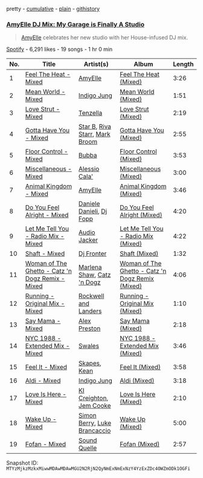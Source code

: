 pretty - [cumulative](/playlists/cumulative/37i9dQZF1DXe30kLtifvte.md) - [plain](/playlists/plain/37i9dQZF1DXe30kLtifvte) - [githistory](https://github.githistory.xyz/mackorone/spotify-playlist-archive/blob/main/playlists/plain/37i9dQZF1DXe30kLtifvte)

### [AmyElle DJ Mix: My Garage is Finally A Studio](https://open.spotify.com/playlist/37i9dQZF1DXe30kLtifvte)

> <a href="spotify:artist:1z1V8o4cq5VNtAU05T2q4W">AmyElle</a> celebrates her new studio with her House\-infused DJ mix.

[Spotify](https://open.spotify.com/user/spotify) - 6,291 likes - 19 songs - 1 hr 0 min

| No. | Title | Artist(s) | Album | Length |
|---|---|---|---|---|
| 1 | [Feel The Heat \- Mixed](https://open.spotify.com/track/7DXphNnKjYGnDGG5EkZbaG) | [AmyElle](https://open.spotify.com/artist/1z1V8o4cq5VNtAU05T2q4W) | [Feel The Heat \(Mixed\)](https://open.spotify.com/album/1YLEysAtoziFj6wq2Q2uj1) | 3:26 |
| 2 | [Mean World \- Mixed](https://open.spotify.com/track/3FE08Y50qxJQ79tRIgXN7I) | [Indigo Jung](https://open.spotify.com/artist/0Az3BmWqsJDMR78fdr0ExN) | [Mean World \(Mixed\)](https://open.spotify.com/album/0ouMSbUus0MTJa80NY6Rac) | 1:51 |
| 3 | [Love Strut \- Mixed](https://open.spotify.com/track/0NLiAsmQ31O2elTQGsAD7z) | [Tenzella](https://open.spotify.com/artist/3CyQmSqQ54BXTXWNfSWeob) | [Love Strut \(Mixed\)](https://open.spotify.com/album/2eGOdWt2zKr9HCNwgZ6Sac) | 2:19 |
| 4 | [Gotta Have You \- Mixed](https://open.spotify.com/track/65NYPxAzzdCVE2xGx7oEVZ) | [Star B](https://open.spotify.com/artist/6VsJbZqteZahl2iEzvnClt), [Riva Starr](https://open.spotify.com/artist/1TRFAJu3Cw64APToZaGk9D), [Mark Broom](https://open.spotify.com/artist/56HBXB2JoYhf04oMeko90l) | [Gotta Have You \(Mixed\)](https://open.spotify.com/album/1vYswsXTl2VRkLq7Fj7Uiu) | 2:55 |
| 5 | [Floor Control \- Mixed](https://open.spotify.com/track/3nZnvuN1mlAeoYBrPSQ0nV) | [Bubba](https://open.spotify.com/artist/32DwHSgwIkq0ZFIpjxpu9c) | [Floor Control \(Mixed\)](https://open.spotify.com/album/3EAQEOKjQvIFOG0KTnO3sd) | 3:53 |
| 6 | [Miscellaneous \- Mixed](https://open.spotify.com/track/2xRzTnwu7LRuPqSnVChVZe) | [Alessio Cala'](https://open.spotify.com/artist/4AP7JhKdZAguEjw84OlM9b) | [Miscellaneous \(Mixed\)](https://open.spotify.com/album/26qhFi6MJAVDu3ybSIR9Nr) | 3:00 |
| 7 | [Animal Kingdom \- Mixed](https://open.spotify.com/track/32AutbPir1CMLqCpWCbidw) | [AmyElle](https://open.spotify.com/artist/1z1V8o4cq5VNtAU05T2q4W) | [Animal Kingdom \(Mixed\)](https://open.spotify.com/album/6PzFzizFkz3GngksE01DQJ) | 3:46 |
| 8 | [Do You Feel Alright \- Mixed](https://open.spotify.com/track/5a8iU72dlxx8BNCBrRIMGf) | [Daniele Danieli](https://open.spotify.com/artist/23MZ3ueLKTQb2CHCe6fRiV), [Dj Fopp](https://open.spotify.com/artist/0Ik6UxWO96F8r1DGqLz6A9) | [Do You Feel Alright \(Mixed\)](https://open.spotify.com/album/2nhPmglt13JcPRzxr8GgAZ) | 4:20 |
| 9 | [Let Me Tell You \- Radio Mix \- Mixed](https://open.spotify.com/track/66IIyoMFw8q16sEPIIGe3X) | [Audio Jacker](https://open.spotify.com/artist/7F3GTgmyFCXZUJmUoIspZQ) | [Let Me Tell You \- Radio Mix \(Mixed\)](https://open.spotify.com/album/72MU8XSq2UdFqDCqICuamC) | 4:22 |
| 10 | [Shaft \- Mixed](https://open.spotify.com/track/5gr8DiZubRgmLr27J1gzw2) | [Dj Fronter](https://open.spotify.com/artist/4n0PBuUsK3WQlZRJnaQjr2) | [Shaft \(Mixed\)](https://open.spotify.com/album/2SPzo7HysCTRx16Srbrwz4) | 1:32 |
| 11 | [Woman of The Ghetto \- Catz 'n Dogz Remix \- Mixed](https://open.spotify.com/track/3ZBaLGsjmFgyY7edGZC0zL) | [Marlena Shaw](https://open.spotify.com/artist/0hirZ8kPPdM9pzXpoagB4w), [Catz 'n Dogz](https://open.spotify.com/artist/5tYqFEuFELxnJZgGmmsfSh) | [Woman of The Ghetto \- Catz 'n Dogz Remix \(Mixed\)](https://open.spotify.com/album/6t8zUiG1MKlom3AV8joBpL) | 4:06 |
| 12 | [Running \- Original Mix \- Mixed](https://open.spotify.com/track/2rWG8ItbGWFNWbQE6dcFdI) | [Rockwell and Landers](https://open.spotify.com/artist/7czXFahPlcRI3SAaWSuD6c) | [Running \- Original Mix \(Mixed\)](https://open.spotify.com/album/54zcg4GDo2dgmrbOpcaS1s) | 1:10 |
| 13 | [Say Mama \- Mixed](https://open.spotify.com/track/0IqeTZ5ciJVL6Je7ms2SMv) | [Alex Preston](https://open.spotify.com/artist/0f8HuVIxsHG6bnEZsz0RuD) | [Say Mama \(Mixed\)](https://open.spotify.com/album/5snA6eXGlkqty0qrMlA7NO) | 2:18 |
| 14 | [NYC 1988 \- Extended Mix \- Mixed](https://open.spotify.com/track/3WGB4A0T2sZbIBqv5TDWbY) | [Swales](https://open.spotify.com/artist/6XK8QXfi1PLT60pBkFeBy7) | [NYC 1988 \- Extended Mix \(Mixed\)](https://open.spotify.com/album/3YHvVSxesepU0HYNfamDKB) | 3:46 |
| 15 | [Feel It \- Mixed](https://open.spotify.com/track/2IT8dQIIY5Tu8D8kg8MQ0Z) | [Skapes](https://open.spotify.com/artist/4RdHsZecp3xAk5ktnJULkB), [Kean](https://open.spotify.com/artist/2wkAel5WXBF0XA75mVVWyO) | [Feel It \(Mixed\)](https://open.spotify.com/album/6yRXcBcpfiYWBPT6vUui2T) | 3:58 |
| 16 | [Aldi \- Mixed](https://open.spotify.com/track/2uCYMzVUm7CXNKKBRG2bNF) | [Indigo Jung](https://open.spotify.com/artist/0Az3BmWqsJDMR78fdr0ExN) | [Aldi \(Mixed\)](https://open.spotify.com/album/67nz20qEB5aGnXUvPES3k2) | 3:18 |
| 17 | [Love Is Here \- Mixed](https://open.spotify.com/track/3UabK8Vp8py5F4l8y42epg) | [KI Creighton](https://open.spotify.com/artist/54fZiNN8CtExTWCj5Gbeu4), [Jem Cooke](https://open.spotify.com/artist/0AkL5tzM3UsDlWak9E0OwH) | [Love Is Here \(Mixed\)](https://open.spotify.com/album/021rgPIrgHCngNbMS8a13R) | 2:10 |
| 18 | [Wake Up \- Mixed](https://open.spotify.com/track/7CjUPUAjWdfiD5Rqb5yUiq) | [Simon Berry](https://open.spotify.com/artist/6kcnXHswc37i4UuyoYKlUa), [Luke Brancaccio](https://open.spotify.com/artist/1Wtioib1IFtGZHOJEZCwqr) | [Wake Up \(Mixed\)](https://open.spotify.com/album/2MVZ47lWQXXb5MLySIQtai) | 5:00 |
| 19 | [Fofan \- Mixed](https://open.spotify.com/track/0t5lpzcR69TLjOOSCgGTSM) | [Sound Quelle](https://open.spotify.com/artist/5mdTuNl23tON1WlsVbvD18) | [Fofan \(Mixed\)](https://open.spotify.com/album/0zaHw6fsznjw747MccFFVS) | 2:57 |

Snapshot ID: `MTYzMjkzMzkxMiwwMDAwMDAwMGU2N2RjN2QyNmExNmExNzY4YzExZDc4OWZmODk1OGFi`
